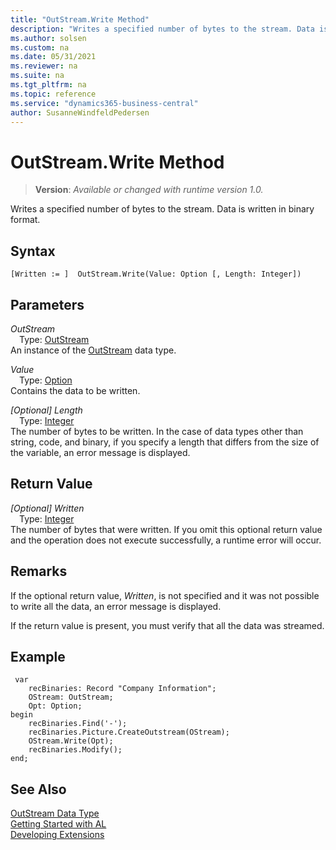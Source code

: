 ```yaml
---
title: "OutStream.Write Method"
description: "Writes a specified number of bytes to the stream. Data is written in binary format."
ms.author: solsen
ms.custom: na
ms.date: 05/31/2021
ms.reviewer: na
ms.suite: na
ms.tgt_pltfrm: na
ms.topic: reference
ms.service: "dynamics365-business-central"
author: SusanneWindfeldPedersen
---
```

[//]: # (START>DO_NOT_EDIT)
[//]: # (IMPORTANT:Do not edit any of the content between here and the END>DO_NOT_EDIT.)
[//]: # (Any modifications should be made in the .xml files in the ModernDev repo.)
# OutStream.Write Method
> **Version**: _Available or changed with runtime version 1.0._

Writes a specified number of bytes to the stream. Data is written in binary format.


## Syntax
```
[Written := ]  OutStream.Write(Value: Option [, Length: Integer])
```
## Parameters
*OutStream*  
&emsp;Type: [OutStream](outstream-data-type.md)  
An instance of the [OutStream](outstream-data-type.md) data type.  

*Value*  
&emsp;Type: [Option](../option/option-data-type.md)  
Contains the data to be written.
        
*[Optional] Length*  
&emsp;Type: [Integer](../integer/integer-data-type.md)  
The number of bytes to be written. In the case of data types other than string, code, and binary, if you specify a length that differs from the size of the variable, an error message is displayed.  


## Return Value
*[Optional] Written*  
&emsp;Type: [Integer](../integer/integer-data-type.md)  
The number of bytes that were written. If you omit this optional return value and the operation does not execute successfully, a runtime error will occur.  


[//]: # (IMPORTANT: END>DO_NOT_EDIT)

## Remarks  
 If the optional return value, *Written*, is not specified and it was not possible to write all the data, an error message is displayed.  
  
 If the return value is present, you must verify that all the data was streamed.  
  
## Example  
  
```al
 var
    recBinaries: Record "Company Information";
    OStream: OutStream;
    Opt: Option;
begin
    recBinaries.Find('-');  
    recBinaries.Picture.CreateOutstream(OStream);   
    OStream.Write(Opt);  
    recBinaries.Modify(); 
end;
```   
  

## See Also
[OutStream Data Type](outstream-data-type.md)  
[Getting Started with AL](../../devenv-get-started.md)  
[Developing Extensions](../../devenv-dev-overview.md)